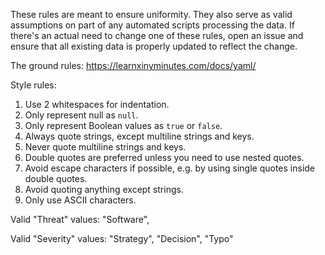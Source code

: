 These rules are meant to ensure uniformity. They also serve as valid assumptions on part of any automated scripts processing the data. If there's an actual need to change one of these rules, open an issue and ensure that all existing data is properly updated to reflect the change. 

The ground rules: 
https://learnxinyminutes.com/docs/yaml/

Style rules: 
1. Use 2 whitespaces for indentation. 
2. Only represent null as `null`. 
3. Only represent Boolean values as `true` or `false`. 
4. Always quote strings, except multiline strings and keys. 
5. Never quote multiline strings and keys. 
6. Double quotes are preferred unless you need to use nested quotes.
7. Avoid escape characters if possible, e.g. by using single quotes inside double quotes.
8. Avoid quoting anything except strings.
9. Only use ASCII characters. 

Valid "Threat" values: "Software", 

Valid "Severity" values: "Strategy", "Decision", "Typo"
